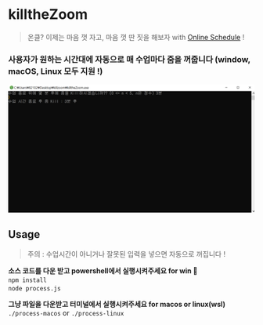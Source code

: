 # killtheZoom
> 온클? 이제는 마음 껏 자고, 마음 껏 딴 짓을 해보자 with [Online Schedule](https://coupy.dev/projects/online-schedule/) !

### 사용자가 원하는 시간대에 자동으로 매 수업마다 줌을 꺼줍니다 (window, macOS, Linux 모두 지원 !)
![iamge](resource/killtheZoom.png)

## Usage
> 주의 : 수업시간이 아니거나 잘못된 입력을 넣으면 자동으로 꺼집니다 !

**소스 코드를 다운 받고 powershell에서 실행시켜주세요 for win 💨**<br>
``` npm install ``` <br>
``` node process.js ```  <br>

**그냥 파일을 다운받고 터미널에서 실행시켜주세요 for macos or linux(wsl)** <br>
 ``` ./process-macos ``` or ``` ./process-linux ```

